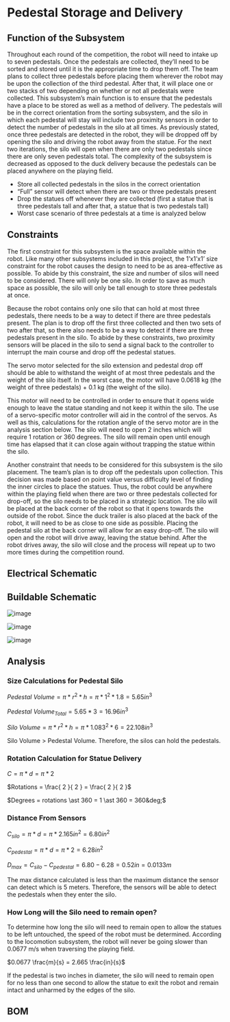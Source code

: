 # Pedestal Storage and Delivery

## Function of the Subsystem
Throughout each round of the competition, the robot will need to intake up to seven pedestals. Once the pedestals are collected, they’ll need to be sorted and stored until it is the appropriate time to drop them off. The team plans to collect three pedestals before placing them wherever the robot may be upon the collection of the third pedestal. After that, it will place one or two stacks of two depending on whether or not all pedestals were collected. 
This subsystem’s main function is to ensure that the pedestals have a place to be stored as well as a method of delivery. The pedestals will be in the correct orientation from the sorting subsystem, and the silo in which each pedestal will stay will include two proximity sensors in order to detect the number of pedestals in the silo at all times. As previously stated, once three pedestals are detected in the robot, they will be dropped off by opening the silo and driving the robot away from the statue. For the next two iterations, the silo will open when there are only two pedestals since there are only seven pedestals total. The complexity of the subsystem is decreased as opposed to the duck delivery because the pedestals can be placed anywhere on the playing field. 
- Store all collected pedestals in the silos in the correct orientation	
- “Full” sensor will detect when there are two or three pedestals present 
- Drop the statues off whenever they are collected (first a statue that is three pedestals tall and after that, a statue that is two pedestals tall)
- Worst case scenario of three pedestals at a time is analyzed below

## Constraints
The first constraint for this subsystem is the space available within the robot. Like many other subsystems included in this project, the 1’x1’x1’ size constraint for the robot causes the design to need to be as area-effective as possible. To abide by this constraint, the size and number of silos will need to be considered. There will only be one silo. In order to save as much space as possible, the silo will only be tall enough to store three pedestals at once.  

Because the robot contains only one silo that can hold at most three pedestals, there needs to be a way to detect if there are three pedestals present. The plan is to drop off the first three collected and then two sets of two after that, so there also needs to be a way to detect if there are three pedestals present in the silo. To abide by these constraints, two proximity sensors will be placed in the silo to send a signal back to the controller to interrupt the main course and drop off the pedestal statues. 

The servo motor selected for the silo extension and pedestal drop off should be able to withstand the weight of at most three pedestals and the weight of the silo itself. In the worst case, the motor will have 0.0618 kg (the weight of three pedestals) + 0.1 kg (the weight of the silo).

This motor will need to be controlled in order to ensure that it opens wide enough to leave the statue standing and not keep it within the silo. The use of a servo-specific motor controller will aid in the control of the servos. As well as this, calculations for the rotation angle of the servo motor are in the analysis section below. The silo will need to open 2 inches which will require 1 rotation or 360 degrees. The silo will remain open until enough time has elapsed that it can close again without trapping the statue within the silo.

Another constraint that needs to be considered for this subsystem is the silo placement. The team’s plan is to drop off the pedestals upon collection. This decision was made based on point value versus difficulty level of finding the inner circles to place the statues. Thus, the robot could be anywhere within the playing field when there are two or three pedestals collected for drop-off, so the silo needs to be placed in a strategic location. The silo will be placed at the back corner of the robot so that it opens towards the outside of the robot. Since the duck trailer is also placed at the back of the robot, it will need to be as close to one side as possible. Placing the pedestal silo at the back corner will allow for an easy drop-off. The silo will open and the robot will drive away, leaving the statue behind. After the robot drives away, the silo will close and the process will repeat up to two more times during the competition round.

## Electrical Schematic


## Buildable Schematic

![image](https://user-images.githubusercontent.com/112424739/213576212-9a67606e-6bfd-4f47-9b77-9e765276380f.png)

![image](https://user-images.githubusercontent.com/112424739/213576274-2bf06847-a65c-4937-8941-d07af3cfdbbf.png)

![image](https://user-images.githubusercontent.com/112424739/213576352-f804ddae-cf98-4ab0-96b0-ac3213059855.png)


## Analysis
### Size Calculations for Pedestal Silo

$Pedestal\ Volume = \pi \ast r^{2} \ast h = \pi \ast 1^{2} \ast 1.8 = 5.65 in^{3}$

$Pedestal\ Volume_{Total} = 5.65 \ast 3 = 16.96 in^{3}$

$Silo\ Volume = \pi \ast r^{2} \ast h = \pi \ast 1.083^{2} \ast 6 = 22.108 in^{3}$

Silo Volume > Pedestal Volume. Therefore, the silos can hold the pedestals.

### Rotation Calculation for Statue Delivery

$C = \pi \ast d = \pi \ast 2$

$Rotations = \frac{ 2 }{ 2 } = \frac{ 2 }{ 2 }$

$Degrees = rotations \ast 360 = 1 \ast 360 = 360&deg;$

### Distance From Sensors

$C_{silo} = \pi \ast d = \pi \ast 2.165 in^{2} = 6.80 in^{2}$

$C_{pedestal} = \pi \ast d = \pi \ast 2 = 6.28 in^{2}$

$D_{max} = C_{silo} - C_{pedestal} = 6.80 - 6.28 = 0.52 in = 0.0133 m$

The max distance calculated is less than the maximum distance the sensor can detect which is 5 meters. Therefore, the sensors will be able to detect the pedestals when they enter the silo.

### How Long will the Silo need to remain open?

To determine how long the silo will need to remain open to allow the statues to be left untouched, the speed of the robot must be determined. According to the locomotion subsystem, the robot will never be going slower than 0.0677 m/s when traversing the playing field. 

$0.0677 \frac{m}{s} = 2.665 \frac{in}{s}$

If the pedestal is two inches in diameter, the silo will need to remain open for no less than one second to allow the statue to exit the robot and remain intact and unharmed by the edges of the silo.

## BOM

